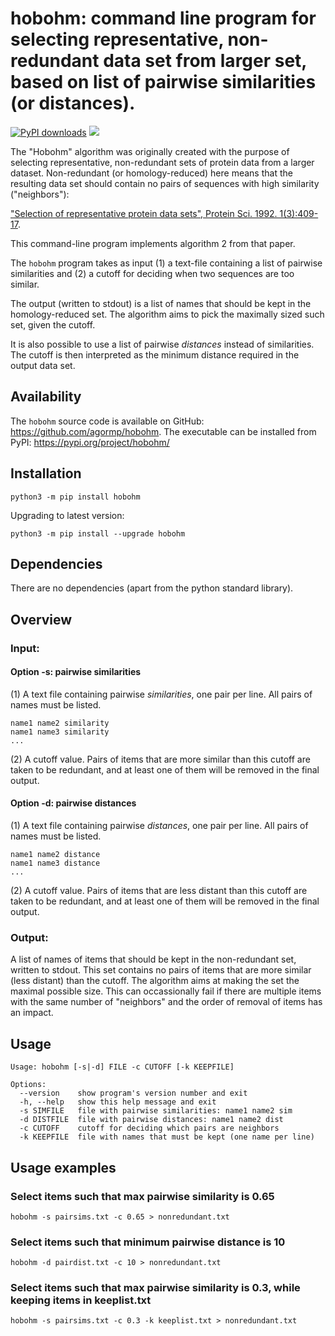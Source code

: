 # hobohm: command line program for selecting representative, non-redundant data set from larger set, based on list of pairwise similarities (or distances).

[![PyPI downloads](https://static.pepy.tech/personalized-badge/hobohm?period=total&units=none&left_color=black&right_color=blue&left_text=downloads&service=github)](https://pepy.tech/project/hobohm)
![](https://img.shields.io/badge/version-1.0.0-blue)

The "Hobohm" algorithm was originally created with the purpose of selecting representative, non-redundant sets of protein data from a larger dataset. Non-redundant (or homology-reduced) here means that the resulting data set should contain no pairs of sequences with high similarity ("neighbors"):

["Selection of representative protein data sets", Protein Sci. 1992. 1(3):409-17](https://pubmed.ncbi.nlm.nih.gov/1304348/).

This command-line program implements algorithm 2 from that paper.

The `hobohm` program takes as input (1) a text-file containing a list of pairwise similarities and (2) a cutoff for deciding when two sequences are too similar.

The output (written to stdout) is a list of names that should be kept in the homology-reduced set. The algorithm aims to pick the maximally sized such set, given the cutoff.

It is also possible to use a list of pairwise *distances* instead of similarities. The cutoff is then interpreted as the minimum distance required in the output data set.


## Availability

The `hobohm` source code is available on GitHub: https://github.com/agormp/hobohm. The executable can be installed from PyPI: https://pypi.org/project/hobohm/

## Installation

```
python3 -m pip install hobohm
```

Upgrading to latest version:

```
python3 -m pip install --upgrade hobohm
```

## Dependencies

There are no dependencies (apart from the python standard library).

## Overview

### Input:

#### Option -s: pairwise similarities

(1) A text file containing pairwise *similarities*, one pair per line. All pairs of names must be listed.

```
name1 name2 similarity
name1 name3 similarity
...
```

(2) A cutoff value. Pairs of items that are more similar than this cutoff are taken to be redundant, and at least one of them will be removed in the final output.

#### Option -d: pairwise distances

(1) A text file containing pairwise *distances*, one pair per line. All pairs of names must be listed.

```
name1 name2 distance
name1 name3 distance
...
```

(2) A cutoff value. Pairs of items that are less distant than this cutoff are taken to be redundant, and at least one of them will be removed in the final output.

### Output:

A list of names of items that should be kept in the non-redundant set, written to stdout. This set contains no pairs of items that are more similar (less distant) than the cutoff. The algorithm aims at making the set the maximal possible size. This can occassionally fail if there are multiple items with the same number of "neighbors" and the order of removal of items has an impact.

## Usage

```
Usage: hobohm [-s|-d] FILE -c CUTOFF [-k KEEPFILE]

Options:
  --version    show program's version number and exit
  -h, --help   show this help message and exit
  -s SIMFILE   file with pairwise similarities: name1 name2 sim
  -d DISTFILE  file with pairwise distances: name1 name2 dist
  -c CUTOFF    cutoff for deciding which pairs are neighbors
  -k KEEPFILE  file with names that must be kept (one name per line)
```

## Usage examples

### Select items such that max pairwise similarity is 0.65

```
hobohm -s pairsims.txt -c 0.65 > nonredundant.txt
```

### Select items such that minimum pairwise distance is 10

```
hobohm -d pairdist.txt -c 10 > nonredundant.txt
```

### Select items such that max pairwise similarity is 0.3, while keeping items in keeplist.txt

```
hobohm -s pairsims.txt -c 0.3 -k keeplist.txt > nonredundant.txt
```
